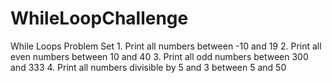 # WhileLoopChallenge
While Loops Problem Set  1. Print all numbers between -10 and 19  2. Print all even numbers between 10 and 40  3. Print all odd numbers between 300 and 333  4. Print all numbers divisible by 5 and 3 between 5 and 50
